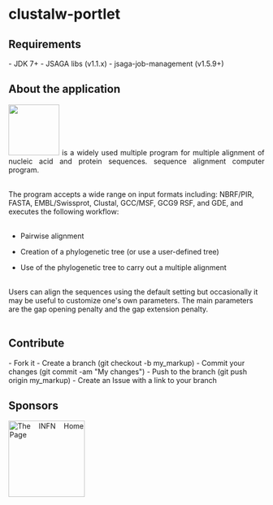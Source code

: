 # clustalw-portlet

<h2>Requirements</h2>
- JDK 7+
- JSAGA libs (v1.1.x)
- jsaga-job-management (v1.5.9+)

<h2>About the application</h2>
<p align="justify">
<img width="100" src="http://www.clustal.org/images/clustalw_big.png" border="0">
is a widely used multiple program for multiple alignment of nucleic acid and protein sequences. sequence alignment computer program.</br></br>

The program accepts a wide range on input formats including: NBRF/PIR, FASTA, EMBL/Swissprot, Clustal, GCC/MSF, GCG9 RSF, and GDE, and executes the following workflow:</br></br>
- Pairwise alignment

- Creation of a phylogenetic tree (or use a user-defined tree)

- Use of the phylogenetic tree to carry out a multiple alignment
 </br></br>

Users can align the sequences using the default setting but occasionally it may be useful to customize one's own parameters. The main parameters are the gap opening penalty and the gap extension penalty.</br></br>
</p>

<h2>Contribute</h2>
- Fork it
- Create a branch (git checkout -b my_markup)
- Commit your changes (git commit -am "My changes")
- Push to the branch (git push origin my_markup)
- Create an Issue with a link to your branch

<h2>Sponsors</h2>
<p align="justify">
<a href="http://www.infn.it/"><img width="150" src="http://www.infn.it/logo/weblogo1.gif" border="0" title="The INFN Home Page"></a>
</p>
